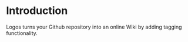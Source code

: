 Introduction
=============
Logos turns your Github repository into an online Wiki by adding tagging functionality.